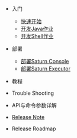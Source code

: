 - 入门
  - [快速开始](zh-cn/2.x/quickstart.md)
  - [开发Java作业](zh-cn/2.x/saturn-dev-java.md)
  - [开发Shell作业](zh-cn/2.x/saturn-dev-shell.md)

- 部署
  - [部署Saturn Console](zh-cn/2.x/saturn-console-deployment.md)
  - [部署Saturn Executor](zh-cn/2.x/saturn-executor-deployment.md)

- 教程

- Trouble Shooting

- API与命令参数详解

- [Release Note](https://github.com/vipshop/Saturn/releases)

- Release Roadmap

